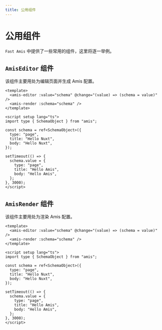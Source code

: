 ```yaml
---
title: 公用组件
---
```

# 公用组件

`Fast Amis` 中提供了一些常用的组件，这里将逐一举例。

## `AmisEditor` 组件

该组件主要用处为编辑页面并生成 Amis 配置。

```vue
<template>
  <amis-editor :value="schema" @change="(value) => (schema = value)" />
  <amis-render :schema="schema" />
</template>

<script setup lang="ts">
import type { SchemaObject } from "amis";

const schema = ref<SchemaObject>({
  type: "page",
  title: "Hello Nuxt",
  body: "Hello Nuxt",
});

setTimeout(() => {
  schema.value = {
    type: "page",
    title: "Hello Amis",
    body: "Hello Amis",
  };
}, 3000);
</script>
```

## `AmisRender` 组件

该组件主要用处为渲染 Amis 配置。

```vue
<template>
  <amis-editor :value="schema" @change="(value) => (schema = value)" />
  <amis-render :schema="schema" />
</template>

<script setup lang="ts">
import type { SchemaObject } from "amis";

const schema = ref<SchemaObject>({
  type: "page",
  title: "Hello Nuxt",
  body: "Hello Nuxt",
});

setTimeout(() => {
  schema.value = {
    type: "page",
    title: "Hello Amis",
    body: "Hello Amis",
  };
}, 3000);
</script>
```
